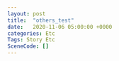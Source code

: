 ```yaml
---
layout: post
title:  "others_test"
date:   2020-11-06 05:00:00 +0000
categories: Etc
Tags: Story Etc
SceneCode: []
---
```

